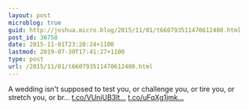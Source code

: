 ```yaml
---
layout: post
microblog: true
guid: http://joshua.micro.blog/2015/11/01/t660793511470612480.html
post_id: 36758
date: 2015-11-01T23:20:24+1100
lastmod: 2019-07-30T17:41:27+1100
type: post
url: /2015/11/01/t660793511470612480.html
---
```

A wedding isn't supposed to test you, or challenge you, or tire you, or stretch you, or br… [t.co/VUnjUB3lt...](https://t.co/VUnjUB3lta) [t.co/uFqXg1jmk...](https://t.co/uFqXg1jmkr)
